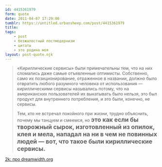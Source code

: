 ```yaml
---
id: 4415361979
form: quote
date: 2011-04-07 17:29:00
tumblr: https://untitled.urbansheep.com/post/4415361979
title: 
tags:
    - post
    - безжалостный постмодернизм
    - цитаты
    - это родина моя
layout: post-quote.njk
---
```


<blockquote>
<p>«Кириллические сервисы» были примечательны тем, что на них сломались даже самые отъявленные оптимисты. Собственно, само их позиционирование, отраженное в названии, должно было отвратить любого разумного человека от использования — кириллическими сервисы назывались потому, что на американских пользователей их выкатывать было нельзя, это был продукт для внутреннего потребления, и это были, конечно, не сервисы.</p>

<p>Тем, кто не встречал покойного при жизни, трудно объяснить, почему мы танцуем и смеемся, но <strong style="font-size:1.4em;">это как если бы творожный сырок, изготовленный из опилок, клея и мела, нападал на ни в чем не повинных людей — вот, что такое были кириллические сервисы.</strong></p>
</blockquote>

<a href="http://2k.livejournal.com/602090.html">2k: про dreamwidth.org</a>
